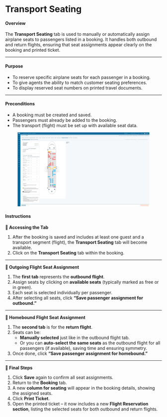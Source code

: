# Transport Seating

#### **Overview**

The **Transport Seating** tab is used to manually or automatically assign airplane seats to passengers listed in a booking. It handles both outbound and return flights, ensuring that seat assignments appear clearly on the booking and printed ticket.

***

#### **Purpose**

* To reserve specific airplane seats for each passenger in a booking.
* To give agents the ability to match customer seating preferences.
* To display reserved seat numbers on printed travel documents.

***

#### **Preconditions**

* A booking must be created and saved.
* Passengers must already be added to the booking.
* The transport (flight) must be set up with available seat data.

<figure><img src="../../.gitbook/assets/image (2) (1) (1) (1) (1) (1) (1) (1) (1) (1) (1) (1) (1) (1) (1) (1) (1) (1) (1) (1) (1) (1) (1) (1) (1) (1) (1) (1) (1) (1) (1) (1) (1) (1) (1) (1) (1) (1) (1) (1) (1) (1) (1) (1) (1) (1) (1) (1) (1) (1) (1) (1) (1) (1) (1) (1) (1) (1) (1) (1) ( (1).png" alt=""><figcaption></figcaption></figure>

#### **Instructions**

**🔹 Accessing the Tab**

1. After the booking is saved and includes at least one guest and a transport segment (flight), the **Transport Seating** tab will become available.
2. Click on the **Transport Seating** tab within the booking.

***

**🔹 Outgoing Flight Seat Assignment**

1. The **first tab** represents the **outbound flight**.
2. Assign seats by clicking on **available seats** (typically marked as free or in green).
3. Each seat is selected individually per passenger.
4. After selecting all seats, click **“Save passenger assignment for outbound.”**

***

**🔹 Homebound Flight Seat Assignment**

1. The **second tab** is for the **return flight**.
2. Seats can be:
   * **Manually selected** just like in the outbound flight tab.
   * Or you can **auto-select the same seats** as the outbound flight for all passengers (if available), saving time and ensuring symmetry.
3. Once done, click **“Save passenger assignment for homebound.”**

***

**🔹 Final Steps**

1. Click **Save** again to confirm all seat assignments.
2. Return to the **Booking** tab.
3. A new **column for seating** will appear in the booking details, showing the assigned seats.
4. Click **Print Ticket**.
5. Open the printed ticket – it now includes a new **Flight Reservation section**, listing the selected seats for both outbound and return flights.
